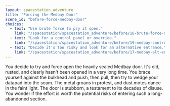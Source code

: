 ```yaml
---
layout: spacestation_adventure
title: "Forcing the Medbay Door"
scene_id: "before-force-medbay-door"
choices:
  - text: "Use brute force to pry it open."
    link: "/spacestation/spacestation_adventure/before/18-brute-force-medbay"
  - text: "Look for a control panel or override."
    link: "/spacestation/spacestation_adventure/before/19-medbay-control-panel"
  - text: "Decide it's too risky and look for an alternative entrance."
    link: "/spacestation/spacestation_adventure/before/17-medbay-alt-entrance"
---
```


You decide to try and force open the heavily sealed Medbay door. It's old, rusted, and clearly hasn't been opened in a very long time. You brace yourself against the bulkhead and push, then pull, then try to wedge your datapad into the seam. The metal groans in protest, and dust motes dance in the faint light. The door is stubborn, a testament to its decades of disuse. You wonder if the effort is worth the potential risks of entering such a long-abandoned section.
